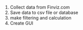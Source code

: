 1) Collect data from Finviz.com
2) Save data to csv file or database
3) make filtering and calculation
4) Create GUI
